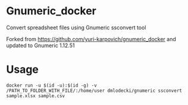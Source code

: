 # Gnumeric_docker
Convert spreadsheet files using Gnumeric ssconvert tool

Forked from https://github.com/yuri-karpovich/gnumeric_docker and updated to Gnumeric 1.12.51

# Usage

    docker run -u $(id -u):$(id -g) -v /PATH_TO_FOLDER_WITH_FILE/:/home/user dmlodecki/gnumeric ssconvert sample.xlsx sample.csv
